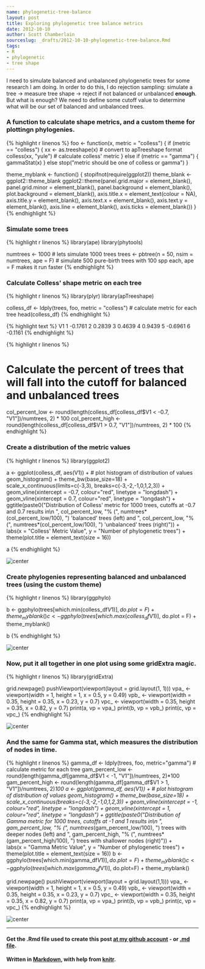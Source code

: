 ```yaml
---
name: phylogenetic-tree-balance
layout: post
title: Exploring phylogenetic tree balance metrics
date: 2012-10-10
author: Scott Chamberlain
sourceslug: _drafts/2012-10-10-phylogenetic-tree-balance.Rmd
tags: 
- R
- phylogenetic
- tree shape
---
```


I need to simulate balanced and unbalanced phylogenetic trees for some research I am doing.  In order to do this, I do rejection sampling: simulate a tree -> measure tree shape -> reject if not balanced or unbalanced __enough__.  But what is enough?  We need to define some cutoff value to determine what will be our set of balanced and unbalanced trees. 

### A function to calculate shape metrics, and a custom theme for plottingn phylogenies.

{% highlight r linenos %}
foo <- function(x, metric = "colless") {
    if (metric == "colless") {
        xx <- as.treeshape(x)  # convert to apTreeshape format
        colless(xx, "yule")  # calculate colless' metric
    } else if (metric == "gamma") {
        gammaStat(x)
    } else stop("metric should be one of colless or gamma")
}

theme_myblank <- function() {
    stopifnot(require(ggplot2))
    theme_blank <- ggplot2::theme_blank
    ggplot2::theme(panel.grid.major = element_blank(), panel.grid.minor = element_blank(), 
        panel.background = element_blank(), plot.background = element_blank(), 
        axis.title.x = element_text(colour = NA), axis.title.y = element_blank(), 
        axis.text.x = element_blank(), axis.text.y = element_blank(), axis.line = element_blank(), 
        axis.ticks = element_blank())
}
{% endhighlight %}


### Simulate some trees

{% highlight r linenos %}
library(ape)
library(phytools)

numtrees <- 1000  # lets simulate 1000 trees
trees <- pbtree(n = 50, nsim = numtrees, ape = F)  # simulate 500 pure-birth trees with 100 spp each, ape = F makes it run faster
{% endhighlight %}


### Calculate Colless' shape metric on each tree

{% highlight r linenos %}
library(plyr)
library(apTreeshape)

colless_df <- ldply(trees, foo, metric = "colless")  # calculate metric for each tree
head(colless_df)
{% endhighlight %}



{% highlight text %}
       V1
1 -0.1761
2  0.2839
3  0.4639
4  0.9439
5 -0.6961
6 -0.1161
{% endhighlight %}



{% highlight r linenos %}

# Calculate the percent of trees that will fall into the cutoff for balanced and unbalanced trees
col_percent_low <- round(length(colless_df[colless_df$V1 < -0.7, "V1"])/numtrees, 2) * 100
col_percent_high <- round(length(colless_df[colless_df$V1 > 0.7, "V1"])/numtrees, 2) * 100
{% endhighlight %}


### Create a distribution of the metric values

{% highlight r linenos %}
library(ggplot2)

a <- ggplot(colless_df, aes(V1)) +  # plot histogram of distribution of values
	geom_histogram() + 
	theme_bw(base_size=18) + 
	scale_x_continuous(limits=c(-3,3), breaks=c(-3,-2,-1,0,1,2,3)) + 
	geom_vline(xintercept = -0.7, colour="red", linetype = "longdash") +
	geom_vline(xintercept = 0.7, colour="red", linetype = "longdash") +
	ggtitle(paste0("Distribution of Colless' metric for 1000 trees, cutoffs at -0.7 and 0.7 results in\n ", col_percent_low, "% (", numtrees*(col_percent_low/100), ") 'balanced' trees (left) and ", col_percent_low, "% (", numtrees*(col_percent_low/100), ") 'unbalanced' trees (right)")) +  
	labs(x = "Colless' Metric Value", y = "Number of phylogenetic trees") +
	theme(plot.title  = element_text(size = 16))

a
{% endhighlight %}

![center](/public/img/collesshist.png) 


### Create phylogenies representing balanced and unbalanced trees (using the custom theme)

{% highlight r linenos %}
library(ggphylo)

b <- ggphylo(trees[which.min(colless_df$V1)], do.plot = F) + theme_myblank()
c <- ggphylo(trees[which.max(colless_df$V1)], do.plot = F) + theme_myblank()

b
{% endhighlight %}

![center](/public/img/collessphylog.png) 


### Now, put it all together in one plot using some gridExtra magic.

{% highlight r linenos %}
library(gridExtra)

grid.newpage()
pushViewport(viewport(layout = grid.layout(1, 1)))
vpa_ <- viewport(width = 1, height = 1, x = 0.5, y = 0.49)
vpb_ <- viewport(width = 0.35, height = 0.35, x = 0.23, y = 0.7)
vpc_ <- viewport(width = 0.35, height = 0.35, x = 0.82, y = 0.7)
print(a, vp = vpa_)
print(b, vp = vpb_)
print(c, vp = vpc_)
{% endhighlight %}

![center](/public/img/collessall.png) 


### And the same for Gamma stat, which measures the distribution of nodes in time. 

{% highlight r linenos %}
gamma_df <- ldply(trees, foo, metric="gamma") # calculate metric for each tree
gam_percent_low <- round(length(gamma_df[gamma_df$V1 < -1, "V1"])/numtrees, 2)*100
gam_percent_high <- round(length(gamma_df[gamma_df$V1 > 1, "V1"])/numtrees, 2)*100
a <- ggplot(gamma_df, aes(V1)) +  # plot histogram of distribution of values
	geom_histogram() + 
	theme_bw(base_size=18) + 
	scale_x_continuous(breaks=c(-3,-2,-1,0,1,2,3)) + 
	geom_vline(xintercept = -1, colour="red", linetype = "longdash") +
	geom_vline(xintercept = 1, colour="red", linetype = "longdash") +
	ggtitle(paste0("Distribution of Gamma metric for 1000 trees, cutoffs at -1 and 1 results in\n ", gam_percent_low, "% (", numtrees*(gam_percent_low/100), ") trees with deeper nodes (left) and ", gam_percent_high, "% (", numtrees*(gam_percent_high/100), ") trees with shallower nodes (right)")) +  
	labs(x = "Gamma Metric Value", y = "Number of phylogenetic trees") +
	theme(plot.title  = element_text(size = 16))
b <- ggphylo(trees[which.min(gamma_df$V1)], do.plot=F) + theme_myblank()
c <- ggphylo(trees[which.max(gamma_df$V1)], do.plot=F) + theme_myblank()

grid.newpage()
pushViewport(viewport(layout = grid.layout(1,1)))
vpa_ <- viewport(width = 1, height = 1, x = 0.5, y = 0.49)
vpb_ <- viewport(width = 0.35, height = 0.35, x = 0.23, y = 0.7)
vpc_ <- viewport(width = 0.35, height = 0.35, x = 0.82, y = 0.7)
print(a, vp = vpa_)
print(b, vp = vpb_)
print(c, vp = vpc_)
{% endhighlight %}

![center](/public/img/gammaall.png) 


*********
#### Get the .Rmd file used to create this post [at my github account](https://github.com/sckott/sckott.github.com/tree/master/_drafts/2012-10-10-phylogenetic-tree-balance.Rmd) - or [.md file](https://github.com/sckott/sckott.github.com/tree/master/_posts/2012-10-10-phylogenetic-tree-balance.md).

#### Written in [Markdown](http://daringfireball.net/projects/markdown/), with help from [knitr](http://yihui.name/knitr/).
